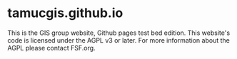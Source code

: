 # tamucgis.github.io
This is the GIS group website, Github pages test bed edition. This website's code is licensed under the AGPL v3 or later. For more information about the AGPL please contact FSF.org. 
